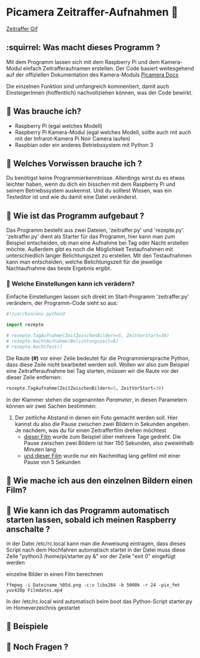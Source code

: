 # Picamera Zeitraffer-Aufnahmen  :movie_camera:
[Zeitraffer Gif](PiZeitraffer.gif)
## :squirrel: Was macht dieses Programm ?
 Mit dem Programm lassen sich mit dem Raspberry Pi und dem Kamera-Modul einfach Zeitrafferaufnamen erstellen. Der Code basiert weitesgehend auf der offiziellen Dokumentation des Kamera-Moduls [Picamera Docs](https://picamera.readthedocs.io/)

 Die einzelnen Funktion sind umfangreich kommentiert, damit auch EinsteigerInnen (hoffentlich) nachvollziehen können, was der Code bewirkt.

## :water_buffalo: Was brauche ich?
 - Raspberry Pi (egal welches Modell)
 - Raspberry Pi Kamera-Modul (egal welches Modell, sollte auch mit auch mit der Infrarot-Kamera Pi Noir Camera laufen)
 - Raspbian oder ein anderes Betriebssystem mit Python 3

## :whale2: Welches Vorwissen brauche ich ?
Du benötigst keine Programmierkenntnisse. Allerdings wirst du es etwas leichter haben, wenn du dich ein bisschen mit dem Raspberry Pi und seinem Betriebssystem auskennst. Und du solltest Wissen, was ein Texteditor ist und wie du damit eine Datei veränderst.

## :ox: Wie ist das Programm aufgebaut ? 

Das Programm besteht aus zwei Dateien, 'zeitraffer.py' und 'rezepte.py'. 'zeitraffer.py' dient als Starter für das Programm, hier kann man zum Beispiel entscheiden, ob man eine Aufnahme bei Tag oder Nacht erstellen möchte. Außerdem gibt es noch die Möglichkeit Testaufnahmen mit unterschiedlich langer Belichtungszeit zu erstellen. Mit den Testaufnahmen kann man entscheiden, welche Belichtungszeit für die jeweilige Nachtaufnahme das beste Ergebnis ergibt.
### :octopus: Welche Einstellungen kann ich verädern?

Einfache Einstellungen lassen sich direkt im Start-Programm 'zeitraffer.py' verändern, der Programm-Code sieht so aus:

```python
#!/usr/bin/env python3

import rezepte

# rezepte.TagAufnahme(ZeitZwischenBildern=5, ZeitVorStart=30)
# rezepte.NachtAufnahme(Belichtungszeit=6)
# rezepte.NachtTest()
```

Die Raute **(#)** vor einer Zeile bedeutet für die Programmiersprache Python, dass diese Zeile nicht bearbeitet werden soll. Wollen wir also zum Beispiel eine Zeitrafferaufnahme bei Tag starten, müssen wir die Raute vor der dieser Zeile entfernen:

```python
rezepte.TagAufnahme(ZeitZwischenBildern=5, ZeitVorStart=30)
```
In der Klammer stehen die sogenannten *Parameter*, in diesen Parametern können wir zwei Sachen bestimmen:
1. Der zeitliche Abstand in denen ein Foto gemacht werden soll. Hier kannst du also die Pause zwischen zwei Bildern in Sekunden angeben. Je nachdem, was du für einen Zeitrafferfilm drehen möchtest 
    - [dieser Film](http://cloud.christianbusse.net/index.php/s/gw3yskEXKmHEXG3) wurde zum Beispiel über mehrere Tage gedreht. Die Pause zwischen zwei Bildern ist hier 150 Sekunden, also zweieinhalb Minuten lang
    - [und dieser Film](http://cloud.christianbusse.net/index.php/s/TMGLRkwA9Z6EsYc) wurde nur ein Nachmittag lang gefilmt mit einer Pause von 5 Sekunden

## :turtle: Wie mache ich aus den einzelnen Bildern einen Film?

## :dromedary_camel: Wie kann ich das Programm automatisch starten lassen, sobald ich meinen Raspberry anschalte ?

in der Datei  /etc/rc.local kann man die Anweisung eintragen, dass dieses Script nach dem Hochfahren automatisch startet
in der Datei muss diese Zeile "python3 /home/pi/starter.py &" vor der Zeile "exit 0" eingefügt werden

einzelne Bilder in einen Film berechnen
```shell
ffmpeg -i Dateiname_%05d.png -c:v libx264 -b 5000k -r 24 -pix_fmt yuv420p Filmdatei.mp4
```
In der /etc/rc.local wird automatisch beim boot das Python-Script starter.py im Homeverzeichnis gestartet

## :blowfish: Beispiele

## :postal_horn: Noch Fragen ?
